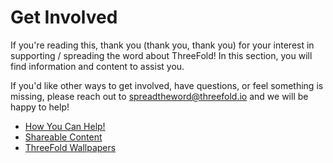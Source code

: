 # Get Involved

If you're reading this, thank you (thank you, thank you) for your interest in supporting / spreading the word about ThreeFold! In this section, you will find information and content to assist you.

If you'd like other ways to get involved, have questions, or feel something is missing, please reach out to spreadtheword@threefold.io and we will be happy to help!

- [How You Can Help!](threefold__how_to_help.md)
- [Shareable Content](threefold__threefold_content.md)
- [ThreeFold Wallpapers](threefold__threefold_wallpapers.md)
